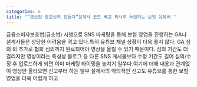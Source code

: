 ```yaml
---
categories: e
title: "“금소법 광고심의 힘들다”설계사 코드 빼고 퇴사후 독립하는 보험 유튜버 "
---
```

금융소비자보호법(금소법) 시행으로 SNS 마케팅을 통해 보험 영업을 진행하는 GA나 설계사들은 상당한 어려움을 겪고 있다.특히 유튜브 채널 상황이 더욱 좋지 않다. GA 심의 외 추가로 협회 심의까지 완료되어야 영상을 올릴 수 있기 때문이다. 심의 기간도 더 걸리지만 영상이라는 특성상 블로그 등 다른 SNS 게시물보다 수정 기간도 길어 심의/수정 후 업로드하게 되면 이미 마케팅 타이밍을 놓치기 일쑤다.여기에 더해 내용과 관계없이 영상만 올라오면 신고부터 하는 일부 설계사의 악의적인 신고도 유튜브를 통한 보험 영업을 더욱 어렵게 하고
